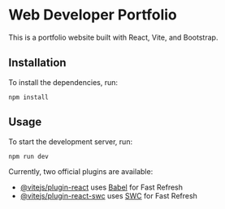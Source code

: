 <h1>Web Developer Portfolio</h1> 
<p>This is a portfolio website built with React, Vite, and Bootstrap.</p> <h2>Installation</h2> 
<p>To install the dependencies, run:</p> 
<pre><code>npm install</code></pre> 
<h2>Usage</h2>
 <p>To start the development server, run:</p> 
 <pre><code>npm run dev</code></pre> 
 <p>Currently, two official plugins are available:</p> 
 

- [@vitejs/plugin-react](https://github.com/vitejs/vite-plugin-react/blob/main/packages/plugin-react/README.md) uses [Babel](https://babeljs.io/) for Fast Refresh
- [@vitejs/plugin-react-swc](https://github.com/vitejs/vite-plugin-react-swc) uses [SWC](https://swc.rs/) for Fast Refresh

